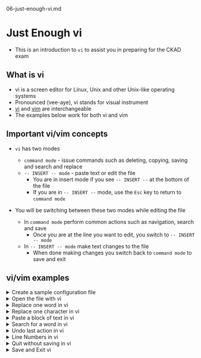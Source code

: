06-just-enough-vi.md

# Just Enough vi
* This is an introduction to `vi` to assist you in preparing for the CKAD exam

## What is vi
* vi is a screen editor for Linux, Unix and other Unix-like operating systems
* Pronounced (vee-aye), vi stands for visual instrument
* [vi](https://en.wikipedia.org/wiki/Vi) and [vim](https://en.wikipedia.org/wiki/Vim_(text_editor)) are interchangeable
* The examples below work for both vi and vim

## Important vi/vim concepts

* `vi` has two modes
    * `command mode` - issue commands such as deleting, copying, saving and search and replace
    * `-- INSERT -- mode` -  paste text or edit the file
      * You are in insert mode if you see `-- INSERT --` at the bottom of the file
      * If you are in `-- INSERT --` mode, use the `Esc` key to return to `command mode`

* You will be switching between these two modes while editing the file
  * In `command mode` perform common actions such as navigation, search and save
    * Once you are at the line you want to edit, you switch to `-- INSERT -- mode`
  * In `-- INSERT -- mode` make text changes to the file 
    * When done making changes you switch back to `command mode`  to save and exit

## vi/vim examples

<details class="faq box"><summary>Create a sample configuration file</summary>
<p>

```bash
clear
mkdir -p ~/ckad/
kubectl run pod-1 --image=nginx --dry-run=client -o yaml > ~/ckad/01-02.yml
```

</p>
</details>

<details class="faq box"><summary>Open the file with vi</summary>
<p>

Notes
* To start editing a file with `vi` type `vi` and the location of the file to be edited 
* When you issue this command you are in automatically in `command mode` when the file opens

```bash
clear
vi ~/ckad/01-02.yml
```

<details class="faq box"><summary>Navigating a file in vi</summary>
<p>

Navigation - While in `command mode`
* Arrow keys - move the cursor down, up, left and right 
* `^` (caret) - move cursor to beginning of current line
* `$` - move cursor to end of the current line
* `nG` - move to the nth line (eg 5G moves to 5th line)
* `G` - move to the last line

In `command mode`: `Shift+g` = Move to last line
![18-shift-G](https://user-images.githubusercontent.com/18049790/155867216-862696b1-1083-41e1-96e8-6859c3d3ec1c.jpg)

In `command mode`: `Shift+$` = Move to end of line
![19-Shift-$-EOL](https://user-images.githubusercontent.com/18049790/155867218-790a825b-9c2b-4560-8352-2e169e1c03dc.jpg)

</p>
</details>

</p>
</details>

<details class="faq box"><summary>Replace one word in vi</summary>
<p>

Notes
* This will be the majority activity for the CKAD exam
* Replacing a word in a configuration file

Delete Content - While in `command mode`
* `d$` - delete to end of line
* `x` - delete a single character
* `dd` - delete the current line

In `command mode`: Arrow Keys [up,down,left,right]
![01-move-to-word](https://user-images.githubusercontent.com/18049790/155866903-18b6a733-1715-4897-a282-2ade9bb083af.jpg)

In `command mode`: `d+$` - Delete everything to end of line
![02-d$-to-eol](https://user-images.githubusercontent.com/18049790/155866904-519d794c-5aee-45ae-bac7-353c672de563.jpg)

In `-- INSERT -- mode` : `a` = "after" this position, start typing replacement text
![03-a-new-word](https://user-images.githubusercontent.com/18049790/155866905-2d6c03eb-db9d-4f66-929d-b0a8efecf008.jpg)

</p>
</details>

<details class="faq box"><summary>Replace one character in vi</summary>
<p>

Notes
* Sometimes you only need to change a single character in a configuration file such as number of replicas
* Use the (r)eplace function to replace a single character 

In `command mode`: Arrow Keys [up,down,left,right]
![04-replace-single-move-to](https://user-images.githubusercontent.com/18049790/155866906-56e21794-b043-44a9-9816-f58e6e8f6274.jpg)

In `-- INSERT -- mode`: `r` = "replace" the character the cursor is at
![05-replace-single-move-to-R](https://user-images.githubusercontent.com/18049790/155866892-17097a03-218a-4b79-95d1-d1ce4bfa418c.jpg)

In `command mode`: `Esc+x` - Escape key to return to command mode and `x` to save and quit
![06-replace-single-move-to-esc-x](https://user-images.githubusercontent.com/18049790/155866893-e9f9f8c8-2773-4bab-9c61-81cb77886c0b.jpg)

</p>
</details>

<details class="faq box"><summary>Paste a block of text in vi</summary>
<p>

Notes - This is an important section
* A few of the questions in the CKAD exam involve pasting a code snippet into a configuration file 
* Copy the code snippet from the left border of the web page
* Use arrow keys to move to where you want to paste the code snippet
* Once you have verified that you are at the correct section for the paste 
* Shift `$` to move to the end of the line 
* Type `a` to paste text "after" and puts you into `-- INSERT -- mode`
* `Enter` key to create an empty line for the paste
* Paste the code snippet into the file usually with Mouse Paste
* Fix any indentation if required

</p>
</details>


<details class="faq box"><summary>Search for a word in vi</summary>
<p>

Notes - This is an important section
* A majority of the questions in the CKAD exam involve editing a configuration file and making a change to match the requirements from the question
* Use the search(/) command to quickly find the text that needs to be changed in the configuration file

In `command mode`: `/<string>` = search + text (in this example search for "nginx")
![07-slash-search](https://user-images.githubusercontent.com/18049790/155866894-b20a1540-ccb6-42eb-87c5-dbf6149a49db.jpg)

In `command mode`: `Enter` key to find first occurrence of text
![08-slash-search-ENTER](https://user-images.githubusercontent.com/18049790/155866895-9a0a0777-50e8-4ef8-975d-af2a8b3efb06.jpg)

In `command mode`: `n` - Find "next" occurrence of text
![09-slash-search-n](https://user-images.githubusercontent.com/18049790/155866896-23f20d1e-9173-43dd-8d84-c9fd37cd7cbb.jpg)

In `command mode`: `N` - Find "previous" occurrence of text
![10-slash-search-N](https://user-images.githubusercontent.com/18049790/155866897-c05b4189-9180-41a9-8708-edbcdebc55cf.jpg)

</p>
</details>

<details class="faq box"><summary>Undo last action in vi</summary>
<p>

Troubleshooting
* You may encounter an error while editing a file, such a cut and paste operation that goes wrong
* You can undo the last action with these commands
  * `:u` - Undo the last action (you may keep pressing u to keep undoing) #👈👈👈 This is the preferred option to undo a bad paste operation
  * `:U` (Note: capital) - Undo all changes to the current line

In `command mode`: `Esc` key to return to command mode
![11-pre-undo](https://user-images.githubusercontent.com/18049790/155866899-262c771e-1dd8-42d7-a250-c1f1016495c1.jpg)

In `command mode`: `:u` - Lower case "u" to undo last action
![12-undo-u](https://user-images.githubusercontent.com/18049790/155866900-b20f0ea7-34a1-4815-b1e0-15d0a9b4b7e7.jpg)

In `command mode`: `dd` - Delete line 
![13-undo-undone](https://user-images.githubusercontent.com/18049790/155866901-d6912f16-6733-4e6f-b534-d7b45de77f66.jpg)

</p>
</details>

<details class="faq box"><summary>Line Numbers in vi</summary>
<p>

Troubleshooting
* You may have an indentation problem with your file
* When you pass the file to the API server you may get an error message similar to this
  * `error: error parsing /root/ckad/my-file.yml: error converting YAML to JSON: yaml: line 21: did not find expected key`
* Use the Line Numbers option to quickly find the offending line to fix the indentation

In `command mode`: `Esc` key to return to command mode then `:set nu` = set numbers
![16-line-numbers-nu](https://user-images.githubusercontent.com/18049790/155867154-1fc1a7e5-5b18-4f91-a102-a52c1ff7cd6a.jpg)

In `command mode`: Line numbers on left side used for error message if YAML indentation is incorrect
![17-line-numbers-nu-with-numbers](https://user-images.githubusercontent.com/18049790/155867155-b387752f-7d0d-44df-83bc-f6e4f8e59a7f.jpg)

</p>
</details>

<details class="faq box"><summary>Quit without saving in vi</summary>
<p>

Troubleshooting
* Sometimes you may make get to a catastrophic state with the file that you are editing
* In cases such as this it is better to quit and start again
* Use this nuclear option to quit the file without saving to start over with the file

In `command mode`: `Esc` key to return to command mode then `q!` = quit without saving
![14-quit-with-out-save](https://user-images.githubusercontent.com/18049790/155867072-b7972203-4d7e-4a28-acea-0d10f5f123c7.jpg)


</p>
</details>

<details class="faq box"><summary>Save and Exit vi</summary>
<p>

Save and Quit in `command mode`
* `:w` - write (save) file
* `:q` - quit file
* `:wq` - write and quit file
* `:x` - write and quit file #👈👈👈 This is the preferred option as it is the least keystrokes

In `command mode`: `Esc` key to return to command mode then `:x` = Save and quit
![15-write-exit](https://user-images.githubusercontent.com/18049790/155867073-6d6ae69a-285e-4420-bea4-9a4c46fc6665.jpg)

</p>
</details>
<br />